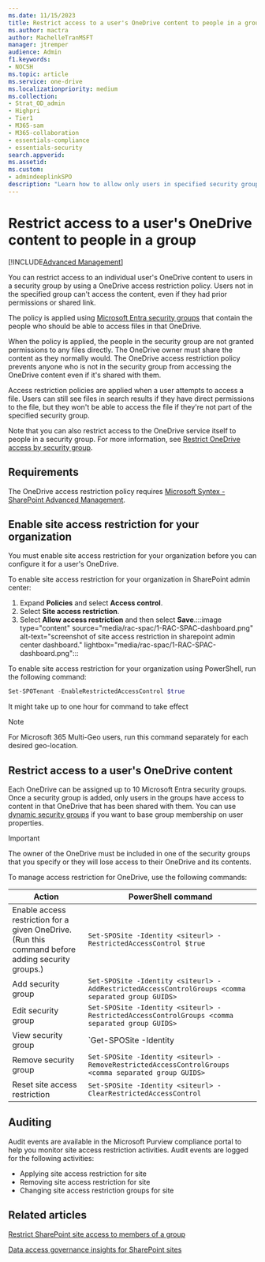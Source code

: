 ```yaml
---
ms.date: 11/15/2023
title: Restrict access to a user's OneDrive content to people in a group
ms.author: mactra
author: MachelleTranMSFT
manager: jtremper
audience: Admin
f1.keywords:
- NOCSH
ms.topic: article
ms.service: one-drive
ms.localizationpriority: medium
ms.collection: 
- Strat_OD_admin
- Highpri
- Tier1
- M365-sam
- M365-collaboration
- essentials-compliance
- essentials-security
search.appverid:
ms.assetid: 
ms.custom:
- admindeeplinkSPO
description: "Learn how to allow only users in specified security groups to access a user's OneDrive content."
---
```


# Restrict access to a user's OneDrive content to people in a group

[!INCLUDE[Advanced Management](includes/advanced-management.md)]

You can restrict access to an individual user's OneDrive content to users in a security group by using a OneDrive access restriction policy. Users not in the specified group can't access the content, even if they had prior permissions or shared link.

The policy is applied using [Microsoft Entra security groups](/azure/active-directory/fundamentals/how-to-manage-groups) that contain the people who should be able to access files in that OneDrive.

When the policy is applied, the people in the security group are not granted permissions to any files directly. The OneDrive owner must share the content as they normally would. The OneDrive access restriction policy prevents anyone who is not in the security group from accessing the OneDrive content even if it's shared with them.

Access restriction policies are applied when a user attempts to access a file. Users can still see files in search results if they have direct permissions to the file, but they won't be able to access the file if they're not part of the specified security group.

Note that you can also restrict access to the OneDrive service itself to people in a security group. For more information, see [Restrict OneDrive access by security group](limit-access.md).

## Requirements

The OneDrive access restriction policy requires [Microsoft Syntex - SharePoint Advanced Management](advanced-management.md).

## Enable site access restriction for your organization

You must enable site access restriction for your organization before you can configure it for a user's OneDrive.

To enable site access restriction for your organization in SharePoint admin center:

1. Expand **Policies** and select **Access control**.
1. Select **Site access restriction**.
1. Select **Allow access restriction** and then select **Save**.:::image type="content" source="media/rac-spac/1-RAC-SPAC-dashboard.png" alt-text="screenshot of site access restriction in sharepoint admin center dashboard." lightbox="media/rac-spac/1-RAC-SPAC-dashboard.png":::

To enable site access restriction for your organization using PowerShell, run the following command:

```Powershell
Set-SPOTenant -EnableRestrictedAccessControl $true
```

It might take up to one hour for command to take effect

> [!NOTE]
> For Microsoft 365 Multi-Geo users, run this command separately for each desired geo-location.

## Restrict access to a user's OneDrive content

Each OneDrive can be assigned up to 10 Microsoft Entra security groups. Once a security group is added, only users in the groups have access to content in that OneDrive that has been shared with them. You can use [dynamic security groups](/azure/active-directory/enterprise-users/groups-create-rule) if you want to base group membership on user properties.

> [!IMPORTANT]
> The owner of the OneDrive must be included in one of the security groups that you specify or they will lose access to their OneDrive and its contents.

To manage access restriction for OneDrive, use the following commands:

| Action  | PowerShell command |
|---------|---------|
|Enable access restriction for a given OneDrive. (Run this command before adding security groups.) |`Set-SPOSite -Identity <siteurl> -RestrictedAccessControl $true`|
|Add security group |`Set-SPOSite -Identity <siteurl> -AddRestrictedAccessControlGroups <comma separated group GUIDS>`         |
|Edit security group     |`Set-SPOSite -Identity <siteurl> -RestrictedAccessControlGroups <comma separated group GUIDS>`         |
|View security group     |`Get-SPOSite -Identity <siteurl> | Select RestrictedAccessControl, RestrictedAccessControlGroups`         |
|Remove security group     |`Set-SPOSite -Identity <siteurl> -RemoveRestrictedAccessControlGroups <comma separated group GUIDS>`         |  
|Reset site access restriction  |`Set-SPOSite -Identity <siteurl> -ClearRestrictedAccessControl`         |

## Auditing

Audit events are available in the Microsoft Purview compliance portal to help you monitor site access restriction activities. Audit events are logged for the following activities:
- Applying site access restriction for site
- Removing site access restriction for site
- Changing site access restriction groups for site

## Related articles

[Restrict SharePoint site access to members of a group](restricted-access-control.md)

[Data access governance insights for SharePoint sites](data-access-governance-reports.md)
